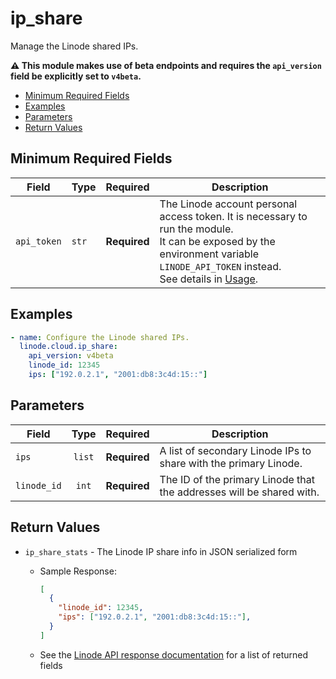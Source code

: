 # ip_share

Manage the Linode shared IPs.

**:warning: This module makes use of beta endpoints and requires the `api_version` field be explicitly set to `v4beta`.**

- [Minimum Required Fields](#minimum-required-fields)
- [Examples](#examples)
- [Parameters](#parameters)
- [Return Values](#return-values)

## Minimum Required Fields
| Field       | Type  | Required     | Description                                                                                                                                                                                                              |
|-------------|-------|--------------|--------------------------------------------------------------------------------------------------------------------------------------------------------------------------------------------------------------------------|
| `api_token` | `str` | **Required** | The Linode account personal access token. It is necessary to run the module. <br/>It can be exposed by the environment variable `LINODE_API_TOKEN` instead. <br/>See details in [Usage](https://github.com/linode/ansible_linode?tab=readme-ov-file#usage). |

## Examples

```yaml
- name: Configure the Linode shared IPs.
  linode.cloud.ip_share:
    api_version: v4beta
    linode_id: 12345
    ips: ["192.0.2.1", "2001:db8:3c4d:15::"]
```


## Parameters

| Field     | Type | Required | Description                                                                  |
|-----------|------|----------|------------------------------------------------------------------------------|
| `ips` | <center>`list`</center> | <center>**Required**</center> | A list of secondary Linode IPs to share with the primary Linode.   |
| `linode_id` | <center>`int`</center> | <center>**Required**</center> | The ID of the primary Linode that the addresses will be shared with.   |

## Return Values

- `ip_share_stats` - The Linode IP share info in JSON serialized form

    - Sample Response:
        ```json
        [
          {
            "linode_id": 12345,
            "ips": ["192.0.2.1", "2001:db8:3c4d:15::"],
          }
        ]
        ```
    - See the [Linode API response documentation](https://techdocs.akamai.com/linode-api/reference/post-share-ips) for a list of returned fields


